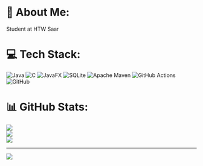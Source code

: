 # 💫 About Me:
Student at HTW Saar


# 💻 Tech Stack:
![Java](https://img.shields.io/badge/java-%23ED8B00.svg?style=flat&logo=openjdk&logoColor=white) ![C](https://img.shields.io/badge/c-%2300599C.svg?style=flat&logo=c&logoColor=white) ![JavaFX](https://img.shields.io/badge/javafx-%23FF0000.svg?style=flat&logo=javafx&logoColor=white) ![SQLite](https://img.shields.io/badge/sqlite-%2307405e.svg?style=flat&logo=sqlite&logoColor=white) ![Apache Maven](https://img.shields.io/badge/Apache%20Maven-C71A36?style=flat&logo=Apache%20Maven&logoColor=white) ![GitHub Actions](https://img.shields.io/badge/github%20actions-%232671E5.svg?style=flat&logo=githubactions&logoColor=white) ![GitHub](https://img.shields.io/badge/github-%23121011.svg?style=flat&logo=github&logoColor=white)
# 📊 GitHub Stats:
![](https://github-readme-stats.vercel.app/api?username=Finn4239&theme=tokyonight&hide_border=false&include_all_commits=false&count_private=true)<br/>
![](https://nirzak-streak-stats.vercel.app/?user=Finn4239&theme=tokyonight&hide_border=false)<br/>
![](https://github-readme-stats.vercel.app/api/top-langs/?username=Finn4239&theme=tokyonight&hide_border=false&include_all_commits=false&count_private=true&layout=compact)

---
[![](https://visitcount.itsvg.in/api?id=Finn4239&icon=0&color=0)](https://visitcount.itsvg.in)

<!-- Proudly created with GPRM ( https://gprm.itsvg.in ) -->
